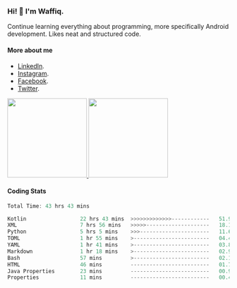 ### Hi! 👋 I'm Waffiq.

Continue learning everything about programming, more specifically Android development. Likes neat and structured code.

#### More about me 
- [LinkedIn](https://www.linkedin.com/in/waffiqaziz/).
- [Instagram](https://www.instagram.com/waffiqaziz/).
- [Facebook](https://web.facebook.com/WaffiqAziz/).
- [Twitter](https://twitter.com/AzizWaffiq).

<p align="left">
<a href="https://github.com/waffiqaziz">
  <img height="180em" src="https://github-readme-stats-eight-theta.vercel.app/api?username=waffiqaziz&show_icons=true&theme=algolia&include_all_commits=true&count_private=true"/>
  <img height="180em" src="https://github-readme-stats-eight-theta.vercel.app/api/top-langs/?username=waffiqaziz&layout=compact&langs_count=8&theme=algolia"/>
</a>
</p>

#### Coding Stats
<!--START_SECTION:waka-->

```rust
Total Time: 43 hrs 43 mins

Kotlin                 22 hrs 43 mins  >>>>>>>>>>>>>------------   51.98 %
XML                    7 hrs 56 mins   >>>>>--------------------   18.17 %
Python                 5 hrs 5 mins    >>>----------------------   11.65 %
TOML                   1 hr 55 mins    >------------------------   04.41 %
YAML                   1 hr 41 mins    >------------------------   03.85 %
Markdown               1 hr 18 mins    >------------------------   02.99 %
Bash                   57 mins         >------------------------   02.17 %
HTML                   46 mins         -------------------------   01.78 %
Java Properties        23 mins         -------------------------   00.91 %
Properties             11 mins         -------------------------   00.44 %
```

<!--END_SECTION:waka-->
